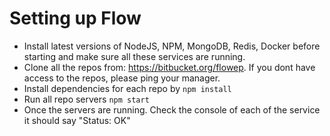# Setting up Flow

- Install latest versions of NodeJS, NPM, MongoDB, Redis, Docker before starting and make sure all these services are running.
- Clone all the repos from: https://bitbucket.org/flowep.  If you dont have access to the repos, please ping your manager. 
- Install dependencies for each repo by `npm install`
- Run all repo servers `npm start`
- Once the servers are running. Check the console of each of the service it should say "Status: OK" 

